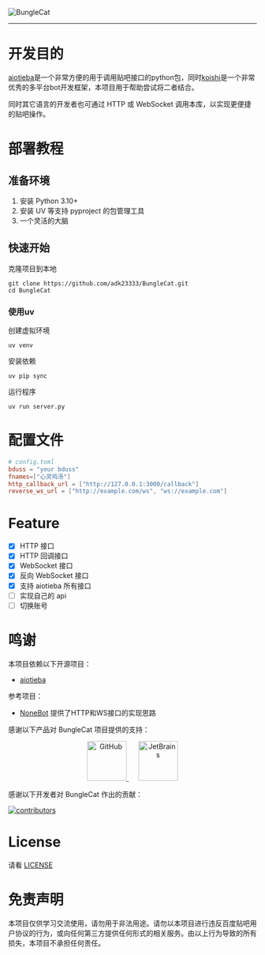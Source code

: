 ![BungleCat](https://socialify.git.ci/adk23333/BungleCat/image?description=1&font=Bitter&forks=1&issues=1&language=1&name=1&owner=1&pattern=Signal&pulls=1&stargazers=1&theme=Light)

---
# 开发目的
[aiotieba](https://github.com/lumina37/aiotieba)是一个非常方便的用于调用贴吧接口的python包，同时[koishi](https://koishi.chat/zh-CN/)是一个非常优秀的多平台bot开发框架，本项目用于帮助尝试将二者结合。

同时其它语言的开发者也可通过 HTTP 或 WebSocket 调用本库，以实现更便捷的贴吧操作。

# 部署教程

## 准备环境
1. 安装 Python 3.10+
2. 安装 UV 等支持 pyproject 的包管理工具
3. 一个灵活的大脑

## 快速开始

克隆项目到本地
```shell
git clone https://github.com/adk23333/BungleCat.git
cd BungleCat
```

### 使用uv
创建虚拟环境
```shell
uv venv
```

安装依赖
```shell
uv pip sync
```

运行程序
```shell
uv run server.py
```

# 配置文件
```toml
# config.toml
bduss = "your bduss"
fnames=["心灵鸡汤"]
http_callback_url = ["http://127.0.0.1:3000/callback"]
reverse_ws_url = ["http://example.com/ws", "ws://example.com"]
```

# Feature
- [X] HTTP 接口
- [X] HTTP 回调接口
- [X] WebSocket 接口
- [X] 反向 WebSocket 接口
- [X] 支持 aiotieba 所有接口
- [ ] 实现自己的 api
- [ ] 切换账号

# 鸣谢
本项目依赖以下开源项目：
* [aiotieba](https://github.com/lumina37/aiotieba)

参考项目：
* [NoneBot](https://github.com/nonebot/nonebot2) 提供了HTTP和WS接口的实现思路

感谢以下产品对 BungleCat 项目提供的支持：
<p align="center">
  <a href="https://github.com/">
      <img src="https://avatars.githubusercontent.com/u/9919?s=200&v=4" height="80" alt="GitHub">
  </a>&nbsp;&nbsp;&nbsp;&nbsp;
  <a href="https://www.jetbrains.com/">
    <img src="https://resources.jetbrains.com/storage/products/company/brand/logos/jb_beam.svg" height="80" alt="JetBrains" >
  </a>
</p>

感谢以下开发者对 BungleCat 作出的贡献：

<a href="https://github.com/adk23333/BungleCat/graphs/contributors">
  <img src="https://contrib.rocks/image?repo=adk23333/BungleCat&max=1000" alt="contributors" />
</a>

# License
请看 [LICENSE](./LICENSE)

# 免责声明
本项目仅供学习交流使用，请勿用于非法用途。请勿以本项目进行违反百度贴吧用户协议的行为，或向任何第三方提供任何形式的相关服务。由以上行为导致的所有损失，本项目不承担任何责任。
